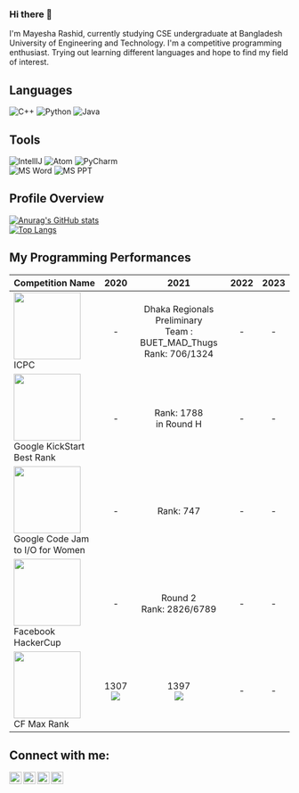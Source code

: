 ### Hi there 👋

I'm Mayesha Rashid, currently studying CSE undergraduate at Bangladesh University of Engineering and Technology. I'm a competitive programming enthusiast. Trying out learning different languages and hope to find my field of interest.


## Languages

![C++](https://img.shields.io/badge/-C++-000000?style=flat&logo=c%2B%2B)
![Python](https://img.shields.io/badge/-Python-000000?style=flat&logo=python)
![Java](https://img.shields.io/badge/-Java-000000?style=flat&logo=java)

## Tools

![IntellIJ](https://img.shields.io/badge/-IntellIJ%20IDEA-000000?style=flat&logo=intellij%20idea)
![Atom](https://img.shields.io/badge/-Atom-000000?style=flat&logo=atom)
![PyCharm](https://img.shields.io/badge/-PyCharm-000000?style=flat&logo=pycharm)<br />
![MS Word](https://img.shields.io/badge/-MS%20Word-000000?style=flat&logo=microsoft%20word) 
![MS PPT](https://img.shields.io/badge/-MS%20Powerpoint-000000?style=flat&logo=microsoft%20powerpoint)

## Profile Overview

[![Anurag's GitHub stats](https://github-readme-stats.vercel.app/api?username=mrashid5919&show_icons=true&theme=midnight-purple)](https://github.com/anuraghazra/github-readme-stats)<br />
[![Top Langs](https://github-readme-stats.vercel.app/api/top-langs/?username=mrashid5919&layout=compact&theme=midnight-purple)](https://github.com/anuraghazra/github-readme-stats)

## My Programming Performances

| Competition Name|2020|2021| 2022 | 2023 |
| :----------------------------------------------------------------------------------------------------------------------------------------------------- | :-------------------------------------------------------------------------------------------: | :----------------------------------------------------------------------------: | :--: | :--: |
| <img width="120px" src="https://www.hmc.edu/about-hmc/wp-content/uploads/sites/2/2019/01/icpc19.png" /> <br /> ICPC                                |  -  | Dhaka Regionals Preliminary <br /> Team : BUET_MAD_Thugs <br /> Rank: 706/1324 |  -   |  -   |
| <img width="120px" src="https://lh3.googleusercontent.com/proxy/LZuJ0WzZcX1Ya1zMX9D5EM5pDKDRW9p_uL9ur9TcpllL-YK2aPMpColVpz-QlAyQ9BoZOx76YfeuylyIDzSYdwqBw4w_xPjmXmOzq9E39J64P_TtADaeuZoDZzFE9xHZ9guw_ImnLmQhSGbab_u3W4nXK6tpYe2Xh6EmQ2zqUTXVryIZiJmCSuwmOkXnnjSZBGMGgURV" /> <br />Google KickStart Best Rank |  -  | Rank: 1788 <br/> in Round H  |  -   |  -   |
| <img width="120px" src="https://lh5.googleusercontent.com/QBCvB6fytcv69bBk06xwpU37QYoOe8fBbp50RQTKJY9U-IZJFedd_sj8EVxhWnxyPelanylpGHO1pwsbYMFzxWenqzaBtvSVmBham69z4LWu6xpILANQk-mvpC-SPrJNKsC-7dvUzw" /> <br />Google Code Jam to I/O for Women |  -  | Rank: 747 |  -   |  -   | 
| <img width="120px" src="https://upload.wikimedia.org/wikipedia/commons/9/97/Facebook_Hacker_Cup.png" /> <br />Facebook HackerCup |  -  | Round 2 <br /> Rank: 2826/6789 |  -   |  -   |
| <img width="120px" src="https://encrypted-tbn0.gstatic.com/images?q=tbn:ANd9GcR2DoufguaX-CBfO4_O07P6E_t9jSd-1uNDqm8sbk0JjQnG8unILMPY9ZnfigoXohiF8A&usqp=CAU" /> <br />CF Max Rank|  1307 <br /> ![](https://img.shields.io/badge/-Pupil-brightgreen?style=flat)  |  1397 <br /> ![](https://img.shields.io/badge/-Pupil-brightgreen?style=flat)   |  -   |  -   |

## Connect with me:

[<img align="left" alt="Mayesha Rashid" width="22px" src="https://cdn.jsdelivr.net/npm/simple-icons@v3/icons/github.svg" />][website]
[<img align="left" alt="Mayesha Rashid | LinkedIn" width="22px" src="https://cdn.jsdelivr.net/npm/simple-icons@v3/icons/linkedin.svg" />][linkedin]
[<img align="left" alt="Mayesha Rashid | Facebook" width="22px" src="https://cdn.jsdelivr.net/npm/simple-icons@v3/icons/facebook.svg" />][facebook]
[<img align="left" alt="Mayesha Rashid | Codeforces" width="22px" src="https://cdn.jsdelivr.net/npm/simple-icons@v3/icons/codeforces.svg" />][codeforces]

[website]: https://github.com/mrashid5919
[facebook]: https://www.facebook.com/mayesha.rashid.3
[codeforces]: https://codeforces.com/profile/rashidmayesha
[linkedin]: https://www.linkedin.com/in/mayesha-rashid-9aa2171ab/
